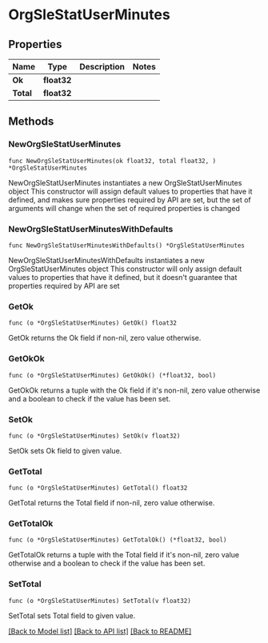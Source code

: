 # OrgSleStatUserMinutes

## Properties

Name | Type | Description | Notes
------------ | ------------- | ------------- | -------------
**Ok** | **float32** |  | 
**Total** | **float32** |  | 

## Methods

### NewOrgSleStatUserMinutes

`func NewOrgSleStatUserMinutes(ok float32, total float32, ) *OrgSleStatUserMinutes`

NewOrgSleStatUserMinutes instantiates a new OrgSleStatUserMinutes object
This constructor will assign default values to properties that have it defined,
and makes sure properties required by API are set, but the set of arguments
will change when the set of required properties is changed

### NewOrgSleStatUserMinutesWithDefaults

`func NewOrgSleStatUserMinutesWithDefaults() *OrgSleStatUserMinutes`

NewOrgSleStatUserMinutesWithDefaults instantiates a new OrgSleStatUserMinutes object
This constructor will only assign default values to properties that have it defined,
but it doesn't guarantee that properties required by API are set

### GetOk

`func (o *OrgSleStatUserMinutes) GetOk() float32`

GetOk returns the Ok field if non-nil, zero value otherwise.

### GetOkOk

`func (o *OrgSleStatUserMinutes) GetOkOk() (*float32, bool)`

GetOkOk returns a tuple with the Ok field if it's non-nil, zero value otherwise
and a boolean to check if the value has been set.

### SetOk

`func (o *OrgSleStatUserMinutes) SetOk(v float32)`

SetOk sets Ok field to given value.


### GetTotal

`func (o *OrgSleStatUserMinutes) GetTotal() float32`

GetTotal returns the Total field if non-nil, zero value otherwise.

### GetTotalOk

`func (o *OrgSleStatUserMinutes) GetTotalOk() (*float32, bool)`

GetTotalOk returns a tuple with the Total field if it's non-nil, zero value otherwise
and a boolean to check if the value has been set.

### SetTotal

`func (o *OrgSleStatUserMinutes) SetTotal(v float32)`

SetTotal sets Total field to given value.



[[Back to Model list]](../README.md#documentation-for-models) [[Back to API list]](../README.md#documentation-for-api-endpoints) [[Back to README]](../README.md)


